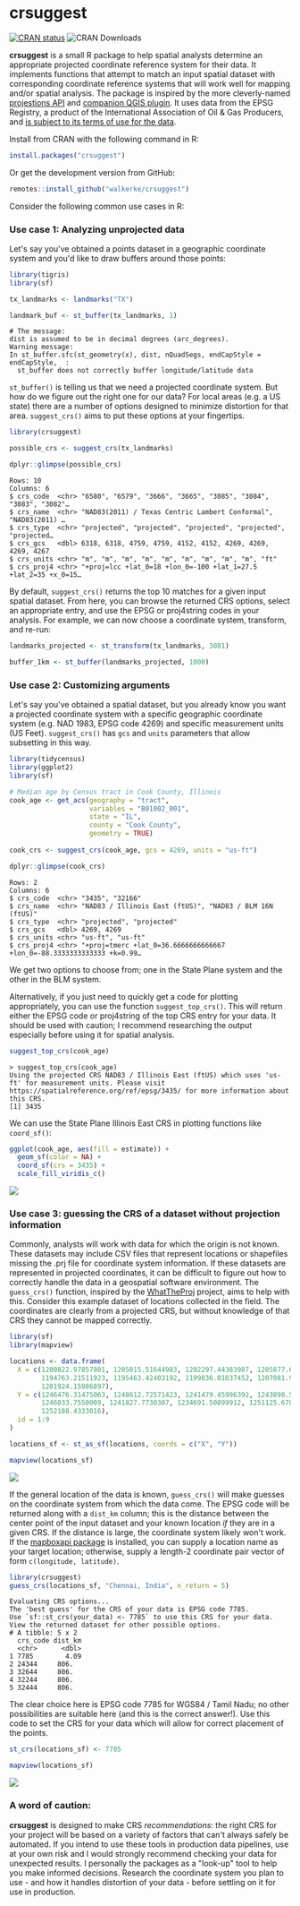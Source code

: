 # crsuggest

[![CRAN status](https://www.r-pkg.org/badges/version/crsuggest)](https://CRAN.R-project.org/package=crsuggest) ![CRAN Downloads](http://cranlogs.r-pkg.org/badges/crsuggest)

__crsuggest__ is a small R package to help spatial analysts determine an appropriate projected coordinate reference system for their data.  It implements functions that attempt to match an input spatial dataset with corresponding coordinate reference systems that will work well for mapping and/or spatial analysis.  The package is inspired by the more cleverly-named [projestions API](https://github.com/ebrelsford/projestions) and [companion QGIS plugin](https://github.com/ebrelsford/qgis-projestions).  It uses data from the EPSG Registry, a product of the International Association of Oil & Gas Producers, and [is subject to its terms of use for the data](https://epsg.org/terms-of-use.html).

Install from CRAN with the following command in R:

```r
install.packages("crsuggest")
```

Or get the development version from GitHub:

```r
remotes::install_github("walkerke/crsuggest")
```

Consider the following common use cases in R:

### Use case 1: Analyzing unprojected data

Let's say you've obtained a points dataset in a geographic coordinate system and you'd like to draw buffers around those points:

```r
library(tigris)
library(sf)

tx_landmarks <- landmarks("TX")

landmark_buf <- st_buffer(tx_landmarks, 1)
```
```
# The message:
dist is assumed to be in decimal degrees (arc_degrees).
Warning message:
In st_buffer.sfc(st_geometry(x), dist, nQuadSegs, endCapStyle = endCapStyle,  :
  st_buffer does not correctly buffer longitude/latitude data
```

`st_buffer()` is telling us that we need a projected coordinate system.  But how do we figure out the right one for our data?  For local areas (e.g. a US state) there are a number of options designed to minimize distortion for that area.  `suggest_crs()` aims to put these options at your fingertips.  

```r
library(crsuggest)

possible_crs <- suggest_crs(tx_landmarks)

dplyr::glimpse(possible_crs)
```
```
Rows: 10
Columns: 6
$ crs_code  <chr> "6580", "6579", "3666", "3665", "3085", "3084", "3083", "3082"…
$ crs_name  <chr> "NAD83(2011) / Texas Centric Lambert Conformal", "NAD83(2011) …
$ crs_type  <chr> "projected", "projected", "projected", "projected", "projected…
$ crs_gcs   <dbl> 6318, 6318, 4759, 4759, 4152, 4152, 4269, 4269, 4269, 4267
$ crs_units <chr> "m", "m", "m", "m", "m", "m", "m", "m", "m", "ft"
$ crs_proj4 <chr> "+proj=lcc +lat_0=18 +lon_0=-100 +lat_1=27.5 +lat_2=35 +x_0=15…
```

By default, `suggest_crs()` returns the top 10 matches for a given input spatial dataset.  From here, you can browse the returned CRS options, select an appropriate entry, and use the EPSG or proj4string codes in your analysis.  For example, we can now choose a coordinate system, transform, and re-run: 

```r
landmarks_projected <- st_transform(tx_landmarks, 3081)

buffer_1km <- st_buffer(landmarks_projected, 1000)
```

### Use case 2: Customizing arguments

Let's say you've obtained a spatial dataset, but you already know you want a projected coordinate system with a specific geographic coordinate system (e.g. NAD 1983, EPSG code 4269) and specific measurement units (US Feet).  `suggest_crs()` has `gcs` and `units` parameters that allow subsetting in this way.

```r
library(tidycensus)
library(ggplot2)
library(sf)

# Median age by Census tract in Cook County, Illinois
cook_age <- get_acs(geography = "tract",
                    variables = "B01002_001",
                    state = "IL",
                    county = "Cook County",
                    geometry = TRUE)
                    
cook_crs <- suggest_crs(cook_age, gcs = 4269, units = "us-ft")

dplyr::glimpse(cook_crs)
```
```
Rows: 2
Columns: 6
$ crs_code  <chr> "3435", "32166"
$ crs_name  <chr> "NAD83 / Illinois East (ftUS)", "NAD83 / BLM 16N (ftUS)"
$ crs_type  <chr> "projected", "projected"
$ crs_gcs   <dbl> 4269, 4269
$ crs_units <chr> "us-ft", "us-ft"
$ crs_proj4 <chr> "+proj=tmerc +lat_0=36.6666666666667 +lon_0=-88.3333333333333 +k=0.99…
```

We get two options to choose from; one in the State Plane system and the other in the BLM system.  

Alternatively, if you just need to quickly get a code for plotting appropriately, you can use the function `suggest_top_crs()`.  This will return either the EPSG code or proj4string of the top CRS entry for your data.  It should be used with caution; I recommend researching the output especially before using it for spatial analysis.  

```r
suggest_top_crs(cook_age)
```
```
> suggest_top_crs(cook_age)
Using the projected CRS NAD83 / Illinois East (ftUS) which uses 'us-ft' for measurement units. Please visit https://spatialreference.org/ref/epsg/3435/ for more information about this CRS.
[1] 3435
```

We can use the State Plane Illinois East CRS in plotting functions like `coord_sf()`:

```r                       
ggplot(cook_age, aes(fill = estimate)) + 
  geom_sf(color = NA) + 
  coord_sf(crs = 3435) + 
  scale_fill_viridis_c()
```

![](tools/readme/cook_age.png)

### Use case 3: guessing the CRS of a dataset without projection information

Commonly, analysts will work with data for which the origin is not known.  These datasets may include CSV files that represent locations or shapefiles missing the .prj file for coordinate system information.  If these datasets are represented in projected coordinates, it can be difficult to figure out how to correctly handle the data in a geospatial software environment. 
The `guess_crs()` function, inspired by the [WhatTheProj](https://stevage.github.io/WhatTheProj/) project, aims to help with this.  Consider this example dataset of locations collected in the field.  The coordinates are clearly from a projected CRS, but without knowledge of that CRS they cannot be mapped correctly.  

```r
library(sf)
library(mapview)

locations <- data.frame(
  X = c(1200822.97857801, 1205015.51644983, 1202297.44383987, 1205877.68696743, 
        1194763.21511923, 1195463.42403192, 1199836.01037452, 1207081.96500368, 
        1201924.15986897),
  Y = c(1246476.31475063, 1248612.72571423, 1241479.45996392, 1243898.58428024, 
        1246033.7550009, 1241827.7730307, 1234691.50899912, 1251125.67808482, 
        1252188.4333016),
  id = 1:9
)

locations_sf <- st_as_sf(locations, coords = c("X", "Y"))

mapview(locations_sf)
```

![](tools/readme/locations_no_crs.png)

If the general location of the data is known, `guess_crs()` will make guesses on the coordinate system from which the data come.  The EPSG code will be returned along with a `dist_km` column; this is the distance between the center point of the input dataset and your known location _if_ they are in a given CRS.  If the distance is large, the coordinate system likely won't work.  If the [mapboxapi package](https://walker-data.com/mapboxapi/) is installed, you can supply a location name as your target location; otherwise, supply a length-2 coordinate pair vector of form `c(longitude, latitude)`.

```r
library(crsuggest)
guess_crs(locations_sf, "Chennai, India", n_return = 5)
```
```
Evaluating CRS options...
The 'best guess' for the CRS of your data is EPSG code 7785.
Use `sf::st_crs(your_data) <- 7785` to use this CRS for your data.
View the returned dataset for other possible options.
# A tibble: 5 x 2
  crs_code dist_km
  <chr>      <dbl>
1 7785        4.09
2 24344     806.  
3 32644     806.  
4 32244     806.  
5 32444     806.  
```

The clear choice here is EPSG code 7785 for WGS84 / Tamil Nadu; no other possibilities are suitable here (and this is the correct answer!).  Use this code to set the CRS for your data which will allow for correct placement of the points.

```r
st_crs(locations_sf) <- 7785

mapview(locations_sf)
```

![](tools/readme/locations_crs.png)

### A word of caution: 

__crsuggest__ is designed to make CRS _recommendations_: the right CRS for your project will be based on a variety of factors that can't always safely be automated.  If you intend to use these tools in production data pipelines, use at your own risk and I would strongly recommend checking your data for unexpected results. I personally the packages as a "look-up" tool to help you make informed decisions.  Research the coordinate system you plan to use - and how it handles distortion of your data - before settling on it for use in production.  


